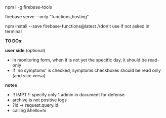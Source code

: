 npm i -g firebase-tools

firebase serve --only "functions,hosting"

npm install --save firebase-functions@latest //don't use if not asked in terminal

**TO DOs:**

**user side** (optional)
- in monitoring form, when it is not yet the specific day, it should be read-only
- if 'no symptoms' is checked, symptoms checkboxes should be read only (and vice versa)

**notes**
- !! IMPT !! specify only 1 admin in document for defense
- archive is not positive logs
- ?id -> request.query.id
- calling &hello=hi